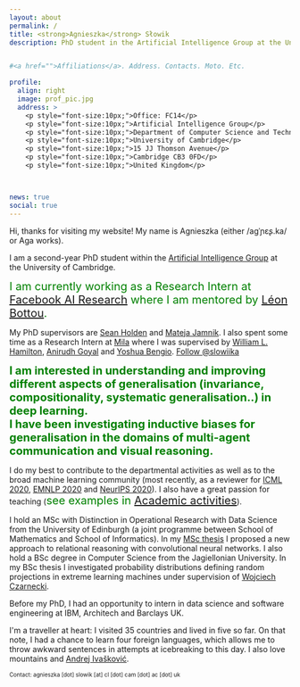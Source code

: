 ```yaml
---
layout: about
permalink: /
title: <strong>Agnieszka</strong> Słowik
description: PhD student in the Artificial Intelligence Group at the University of Cambridge


#<a href="">Affiliations</a>. Address. Contacts. Moto. Etc.

profile:
  align: right
  image: prof_pic.jpg
  address: >
    <p style="font-size:10px;">Office: FC14</p>
    <p style="font-size:10px;">Artificial Intelligence Group</p>
    <p style="font-size:10px;">Department of Computer Science and Technology</p>
    <p style="font-size:10px;">University of Cambridge</p>
    <p style="font-size:10px;">15 JJ Thomson Avenue</p>
    <p style="font-size:10px;">Cambridge CB3 0FD</p>
    <p style="font-size:10px;">United Kingdom</p>



news: true
social: true
---
```


Hi, thanks for visiting my website! My name is Agnieszka (either /aɡˈɲɛʂ.ka/ or Aga works). 

I am a second-year PhD student within the [Artificial Intelligence Group](https://www.cl.cam.ac.uk/research/ai/) at the University of Cambridge.

<span style="color:green;font-size:20px"> I am currently working as a Research Intern at [Facebook AI Research](https://ai.facebook.com/) where I am mentored by [Léon Bottou](https://leon.bottou.org/). </span>

My PhD supervisors are [Sean Holden](https://www.cl.cam.ac.uk/~sbh11/) and [Mateja Jamnik](https://www.cl.cam.ac.uk/~mj201/). I also spent some time as a Research Intern at [Mila](https://mila.quebec/en/) where I was supervised by [William L. Hamilton](https://www.cs.mcgill.ca/~wlh/), [Anirudh Goyal](https://anirudh9119.github.io) and [Yoshua Bengio](https://yoshuabengio.org). <a href="https://twitter.com/slowiika?ref_src=twsrc%5Etfw" class="twitter-follow-button" data-show-screen-name="false" data-show-count="false">Follow @slowiika</a><script async src="https://platform.twitter.com/widgets.js" charset="utf-8"></script>

<span style="color:green;font-size:20px"> **I am interested in understanding and improving different aspects of generalisation (invariance, compositionality, systematic generalisation..) in deep learning. <br> I have been investigating inductive biases for generalisation in the domains of multi-agent communication and visual reasoning.**</span>

I do my best to contribute to the departmental activities as well as to the broad machine learning community (most recently, as a reviewer for [ICML 2020](https://icml.cc), [EMNLP 2020](https://2020.emnlp.org/) and [NeurIPS 2020](https://nips.cc/Conferences/2020/)). I also have a great passion for teaching (<span style="color:green;font-size:20px">see examples in [Academic activities](https://slowika.github.io/varia/)</span>).

I hold an MSc with Distinction in Operational Research with Data Science from the University of Edinburgh (a joint programme between School of Mathematics and School of Informatics). In my [MSc thesis](https://www.dropbox.com/s/gvxaaxrqvkjr2np/thesis.pdf?dl=0) I proposed a new approach to relational reasoning with convolutional neural networks. I also hold a BSc degree in Computer Science from the Jagiellonian University. In my BSc thesis I investigated probability distributions defining random projections in extreme learning machines under supervision of [Wojciech Czarnecki](http://wojciechczarnecki.com).

Before my PhD, I had an opportunity to intern in data science and software engineering at IBM, Architech and Barclays UK.

I'm a traveller at heart: I visited 35 countries and lived in five so far. On that note, I had a chance to learn four foreign languages, which allows me to throw awkward sentences in attempts at icebreaking to this day. I also love mountains and [Andrej Ivašković](https://www.cl.cam.ac.uk/~ai294/).

<p style="font-size:10px;"> Contact: agnieszka [dot] slowik [at] cl [dot] cam [dot] ac [dot] uk </p>
